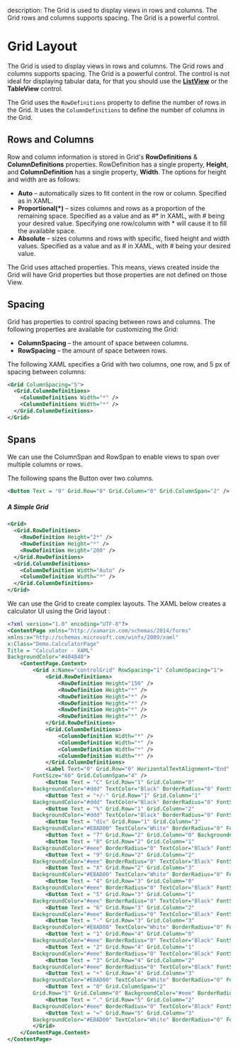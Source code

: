 description: The Grid is used to display views in rows and columns. The Grid rows and columns supports spacing. The Grid is a powerful control. 

# Grid Layout

The Grid is used to display views in rows and columns. The Grid rows and columns supports spacing. The Grid is a powerful control. The control is not ideal for displaying tabular data, for that you should use the [**ListView**](/views/list-view) or the **TableView** control.

The Grid uses the `RowDefinitions` property to define the number of rows in the Grid. It uses the `ColumnDefinitions` to define the number of columns in the Grid.

## Rows and Columns

Row and column information is stored in Grid's **RowDefinitions** & **ColumnDefinitions** properties. RowDefinition has a single property, **Height**, and **ColumnDefinition** has a single property, **Width**. The options for height and width are as follows:

* **Auto** – automatically sizes to fit content in the row or column. Specified as   in XAML.
* **Proportional\(\*\)** – sizes columns and rows as a proportion of the remaining space. Specified as a value and as \#\* in XAML, with \# being your desired value. Specifying one row/column with \* will cause it to fill the available space.
* **Absolute** – sizes columns and rows with specific, fixed height and width values. Specified as a value and as \# in XAML, with \# being your desired value.

The Grid uses attached properties. This means, views created inside the Grid will have Grid properties but those properties are not defined on those View.

## Spacing

Grid has properties to control spacing between rows and columns. The following properties are available for customizing the Grid:

* **ColumnSpacing** – the amount of space between columns.
* **RowSpacing** – the amount of space between rows.

The following XAML specifies a Grid with two columns, one row, and 5 px of spacing between columns:

```xml
<Grid ColumnSpacing="5">
  <Grid.ColumnDefinitions>
    <ColumnDefinitions Width="*" />
    <ColumnDefinitions Width="*" />
  </Grid.ColumnDefinitions>
</Grid>
```

## Spans

We can use the ColumnSpan and RowSpan to enable views to span over multiple columns or rows.

The following spans the Button over two columns.

```xml
<Button Text = "0" Grid.Row="0" Grid.Column="0" Grid.ColumnSpan="2" />
```

##### A Simple Grid

```xml
<Grid>
  <Grid.RowDefinitions>
    <RowDefinition Height="2*" />
    <RowDefinition Height="*" />
    <RowDefinition Height="200" />
  </Grid.RowDefinitions>
  <Grid.ColumnDefinitions>
    <ColumnDefinition Width="Auto" />
    <ColumnDefinition Width="*" />
  </Grid.ColumnDefinitions>
</Grid>
```

We can use the Grid to create complex layouts. The XAML below creates a calculator UI using the Grid layout :

```xml
<?xml version="1.0" encoding="UTF-8"?>
<ContentPage xmlns="http://xamarin.com/schemas/2014/forms"
xmlns:x="http://schemas.microsoft.com/winfx/2009/xaml"
x:Class="Demo.CalculatorPage"
Title = "Calculator - XAML"
BackgroundColor="#404040">
    <ContentPage.Content>
        <Grid x:Name="controlGrid" RowSpacing="1" ColumnSpacing="1">
            <Grid.RowDefinitions>
                <RowDefinition Height="150" />
                <RowDefinition Height="*" />
                <RowDefinition Height="*" />
                <RowDefinition Height="*" />
                <RowDefinition Height="*" />
                <RowDefinition Height="*" />
            </Grid.RowDefinitions>
            <Grid.ColumnDefinitions>
                <ColumnDefinition Width="*" />
                <ColumnDefinition Width="*" />
                <ColumnDefinition Width="*" />
                <ColumnDefinition Width="*" />
            </Grid.ColumnDefinitions>
            <Label Text="0" Grid.Row="0" HorizontalTextAlignment="End" VerticalTextAlignment="End" TextColor="White"
        FontSize="60" Grid.ColumnSpan="4" />
            <Button Text = "C" Grid.Row="1" Grid.Column="0"
        BackgroundColor="#ddd" TextColor="Black" BorderRadius="0" FontSize="40" />
            <Button Text = "+/-" Grid.Row="1" Grid.Column="1"
        BackgroundColor="#ddd" TextColor="Black" BorderRadius="0" FontSize="40" />
            <Button Text = "%" Grid.Row="1" Grid.Column="2"
        BackgroundColor="#ddd" TextColor="Black" BorderRadius="0" FontSize="40" />
            <Button Text = "div" Grid.Row="1" Grid.Column="3"
        BackgroundColor="#E8AD00" TextColor="White" BorderRadius="0" FontSize="40" />
            <Button Text = "7" Grid.Row="2" Grid.Column="0" BackgroundColor="#eee" BorderRadius="0" TextColor="Black" FontSize="40" />
            <Button Text = "8" Grid.Row="2" Grid.Column="1"
        BackgroundColor="#eee" BorderRadius="0" TextColor="Black" FontSize="40" />
            <Button Text = "9" Grid.Row="2" Grid.Column="2"
        BackgroundColor="#eee" BorderRadius="0" TextColor="Black" FontSize="40" />
            <Button Text = "X" Grid.Row="2" Grid.Column="3"
        BackgroundColor="#E8AD00" TextColor="White" BorderRadius="0" FontSize="40"  />
            <Button Text = "4" Grid.Row="3" Grid.Column="0"
        BackgroundColor="#eee" BorderRadius="0" TextColor="Black" FontSize="40" />
            <Button Text = "5" Grid.Row="3" Grid.Column="1"
        BackgroundColor="#eee" BorderRadius="0" TextColor="Black" FontSize="40" />
            <Button Text = "6" Grid.Row="3" Grid.Column="2"
        BackgroundColor="#eee" BorderRadius="0" TextColor="Black" FontSize="40" />
            <Button Text = "-" Grid.Row="3" Grid.Column="3"
        BackgroundColor="#E8AD00" TextColor="White" BorderRadius="0" FontSize="40"  />
            <Button Text = "1" Grid.Row="4" Grid.Column="0"
        BackgroundColor="#eee" BorderRadius="0" TextColor="Black" FontSize="40"/>
            <Button Text = "2" Grid.Row="4" Grid.Column="1"
        BackgroundColor="#eee" BorderRadius="0" TextColor="Black" FontSize="40" />
            <Button Text = "3" Grid.Row="4" Grid.Column="2"
        BackgroundColor="#eee" BorderRadius="0" TextColor="Black" FontSize="40" />
            <Button Text = "+" Grid.Row="4" Grid.Column="3"
        BackgroundColor="#E8AD00" TextColor="White" BorderRadius="0" FontSize="40"  />
            <Button Text = "0" Grid.ColumnSpan="2"
        Grid.Row="5" Grid.Column="0" BackgroundColor="#eee" BorderRadius="0" TextColor="Black" FontSize="40" />
            <Button Text = "." Grid.Row="5" Grid.Column="2"
        BackgroundColor="#eee" BorderRadius="0" TextColor="Black" FontSize="40" />
            <Button Text = "=" Grid.Row="5" Grid.Column="3"
        BackgroundColor="#E8AD00" TextColor="White" BorderRadius="0" FontSize="40"  />
        </Grid>
    </ContentPage.Content>
</ContentPage>
```



